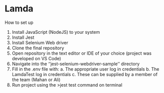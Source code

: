 # Lamda

How to set up

1.	Install JavaScript (NodeJS) to your system
2.	Install Jest
3.	Install Selenium Web driver
4.	Clone the final repository
5.	Open repository in the text editor or IDE of your choice (project was developed on VS Code)
6.	Navigate into the ‘’jest-selenium-webdriver-sample’’ directory
7.	Fill in the .env file with:
a.	The appropriate user log in credentials
b.	The LamdaTest log in credentials
c.	These can be supplied by a member of the team (Mahan or Ali)
8.	Run project using the >jest test command on terminal

